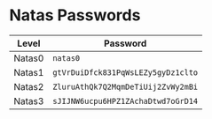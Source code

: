 # Natas Passwords

| Level  | Password                           |
| ------ | ---------------------------------- |
| Natas0 | `natas0`                           |
| Natas1 | `gtVrDuiDfck831PqWsLEZy5gyDz1clto` |
| Natas2 | `ZluruAthQk7Q2MqmDeTiUij2ZvWy2mBi` |
| Natas3 | `sJIJNW6ucpu6HPZ1ZAchaDtwd7oGrD14` |
